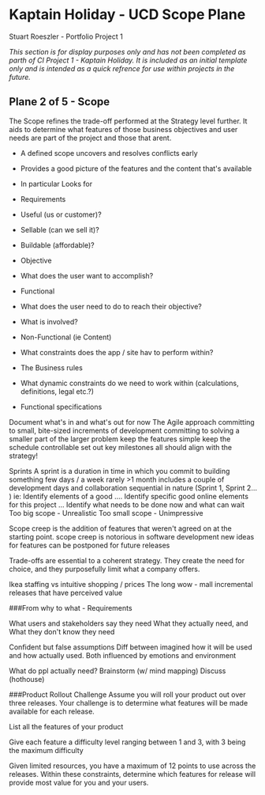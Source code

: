 # Kaptain Holiday - UCD Scope Plane
Stuart Roeszler - Portfolio Project 1

_This section is for display purposes only and has not been completed as parth of CI Project 1 - Kaptain Holiday. It is included as an initial template only and is intended as a quick refrence for use within projects in the future._

## Plane 2 of 5 - Scope

The Scope refines the trade-off performed at the Strategy level further. It aids to determine what features of those business objectives and user needs are part of the project and those that arent.

- A defined scope uncovers and resolves conflicts early
- Provides a good picture of the features and the content that's available
- In particular Looks for 
- Requirements
- Useful (us or customer)?
- Sellable (can we sell it)?
- Buildable (affordable)?
- Objective 
- What does the user want to accomplish? 
- Functional 
- What does the user need to do to reach their objective?
- What is involved?
- Non-Functional (ie Content)
- What constraints does the app / site hav to perform within?
- The Business rules
- What dynamic constraints do we need to work within (calculations, definitions, legal etc.?)

- Functional specifications



Document what's in and what's out for now
The Agile approach 
committing to small, bite-sized increments of development
committing to solving a smaller part of the larger problem
keep the features simple
keep the schedule controllable
set out key milestones
all should align with the strategy!

Sprints
A sprint is a duration in time in which you commit to building something
few days / a week 
rarely >1 month
includes a couple of development days and collaboration
sequential in nature (Sprint 1, Sprint 2… ) ie:
Identify elements of a good ….
Identify specific good online elements for this project …
Identify what needs to be done now and what can wait
Too big scope - Unrealistic 
Too small scope - Unimpressive

Scope creep is the addition of features that weren't agreed on at the starting point. 
scope creep is notorious in software development
new ideas for features can be postponed for future releases

Trade-offs are essential to a coherent strategy. They create the need for choice, and they purposefully limit what a company offers.

Ikea staffing vs intuitive shopping / prices
The long wow - mall incremental releases that have perceived value


###From why to what - Requirements

What users and stakeholders say they need
What they actually need, and
What they don't know they need

Confident but false assumptions 
Diff between imagined how it will be used and how actually used.
Both influenced by emotions and environment

What do ppl actually need?
Brainstorm (w/ mind mapping)
Discuss (hothouse)

###Product Rollout Challenge
Assume you will roll your product out over three releases. Your challenge is to determine what features will be made available for each release.

List all the features of your product

Give each feature a difficulty level ranging between 1 and 3, with 3 being the maximum difficulty

Given limited resources, you have a maximum of 12 points to use across the releases. Within these constraints, determine which features for release will provide most value for you and your users.

